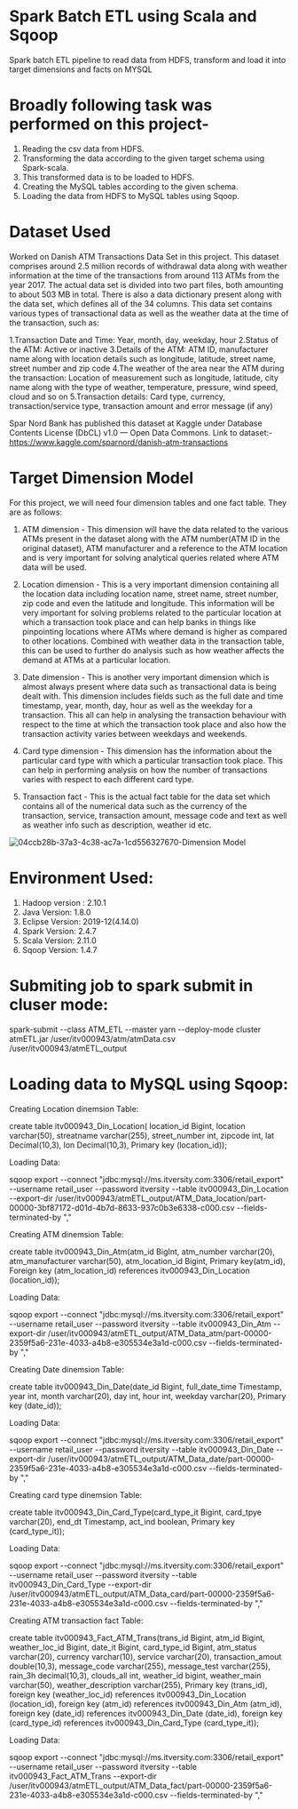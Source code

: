 # Spark Batch ETL using Scala and Sqoop
 Spark batch ETL pipeline to read data from HDFS, transform and load it into target dimensions and facts on MYSQL
 
 # Broadly following task was performed on this project-
 1. Reading the csv data from HDFS.
 2. Transforming the data according to the given target schema using Spark-scala. 
 3. This transformed data is to be loaded to HDFS.
 4. Creating the MySQL tables according to the given schema.
 5. Loading the data from HDFS to MySQL tables using Sqoop.

# Dataset Used
Worked on Danish ATM Transactions Data Set in this project.
This dataset comprises around 2.5 million records of withdrawal data along with weather information at the time of the transactions from around 113 ATMs from the year 2017.
The actual data set is divided into two part files, both amounting to about 503 MB in total. 
There is also a data dictionary present along with the data set, which defines all of the 34 columns.
This data set contains various types of transactional data as well as the weather data at the time of the transaction, such as:

1.Transaction Date and Time: Year, month, day, weekday, hour
2.Status of the ATM: Active or inactive
3.Details of the ATM: ATM ID, manufacturer name along with location details such as longitude, latitude, street name, street number and zip code
4.The weather of the area near the ATM during the transaction: Location of measurement such as longitude, latitude, city name along with the type of weather, temperature, pressure, wind speed, cloud and so on
5.Transaction details: Card type, currency, transaction/service type, transaction amount and error message (if any)

Spar Nord Bank has published this dataset at Kaggle under Database Contents License (DbCL) v1.0 — Open Data Commons.
Link to dataset:- https://www.kaggle.com/sparnord/danish-atm-transactions

# Target Dimension Model
For this project, we will need four dimension tables and one fact table. They are as follows:
1. ATM dimension - This dimension will have the data related to the various ATMs present in the dataset along with the ATM number(ATM ID in the original dataset), ATM manufacturer and a reference to the ATM location and is very important for solving analytical queries related where ATM data will be used.

2. Location dimension - This is a very important dimension containing all the location data including location name, street name, street number, zip code and even the latitude and longitude. This information will be very important for solving problems related to the particular location at which a transaction took place and can help banks in things like pinpointing locations where ATMs where demand is higher as compared to other locations. Combined with weather data in the transaction table, this can be used to further do analysis such as how weather affects the demand at ATMs at a particular location.

3. Date dimension - This is another very important dimension which is almost always present where data such as transactional data is being dealt with. This dimension includes fields such as the full date and time timestamp, year, month, day, hour as well as the weekday for a transaction. This all can help in analysing the transaction behaviour with respect to the time at which the transaction took place and also how the transaction activity varies between weekdays and weekends.

 4. Card type dimension - This dimension has the information about the particular card type with which a particular transaction took place. This can help in performing analysis on how the number of transactions varies with respect to each different card type.
 
 5. Transaction fact - This is the actual fact table for the data set which contains all of the numerical data such as the currency of the transaction, service, transaction amount, message code and text as well as weather info such as description, weather id etc.
 
 ![04ccb28b-37a3-4c38-ac7a-1cd556327670-Dimension Model](https://user-images.githubusercontent.com/30123312/147868891-138d700c-d63b-4d9b-8257-fb63ba1e3b49.jpg)
 
 
# Environment Used:
1. Hadoop version : 2.10.1
2. Java Version: 1.8.0
3. Eclipse Version: 2019-12(4.14.0)
4. Spark Version: 2.4.7
5. Scala Version: 2.11.0
6. Sqoop Version: 1.4.7

# Submiting job to spark submit in cluser mode:
spark-submit --class ATM_ETL --master yarn --deploy-mode cluster atmETL.jar /user/itv000943/atm/atmData.csv /user/itv000943/atmETL_output

# Loading data to MySQL using Sqoop:
Creating Location dinemsion Table:

create table itv000943_Din_Location( location_id Bigint, location varchar(50), streatname varchar(255), street_number int, zipcode int, lat Decimal(10,3), lon Decimal(10,3), Primary key (location_id));
    
Loading Data: 

sqoop export --connect "jdbc:mysql://ms.itversity.com:3306/retail_export" --username retail_user --password itversity --table itv000943_Din_Location --export-dir /user/itv000943/atmETL_output/ATM_Data_location/part-00000-3bf87172-d01d-4b7d-8633-937c0b3e6338-c000.csv --fields-terminated-by ","

Creating ATM dinemsion Table:

create table itv000943_Din_Atm(atm_id BigInt, atm_number varchar(20), atm_manufacturer varchar(50), atm_location_id Bigint, Primary key(atm_id), Foreign key (atm_location_id) references itv000943_Din_Location (location_id));

Loading Data:

sqoop export --connect "jdbc:mysql://ms.itversity.com:3306/retail_export" --username retail_user --password itversity --table itv000943_Din_Atm --export-dir /user/itv000943/atmETL_output/ATM_Data_atm/part-00000-2359f5a6-231e-4033-a4b8-e305534e3a1d-c000.csv --fields-terminated-by ","


Creating Date dinemsion Table:

create table itv000943_Din_Date(date_id Bigint, full_date_time Timestamp, year int, month varchar(20), day int, hour int, weekday varchar(20), Primary key (date_id));

Loading Data:

sqoop export --connect "jdbc:mysql://ms.itversity.com:3306/retail_export" --username retail_user --password itversity --table itv000943_Din_Date --export-dir /user/itv000943/atmETL_output/ATM_Data_date/part-00000-2359f5a6-231e-4033-a4b8-e305534e3a1d-c000.csv --fields-terminated-by ","

Creating card type dinemsion Table:

create table itv000943_Din_Card_Type(card_type_it Bigint, card_tpye varchar(20), end_dt Timestamp, act_ind boolean, Primary key (card_type_it));

Loading Data:

sqoop export --connect "jdbc:mysql://ms.itversity.com:3306/retail_export" --username retail_user --password itversity --table itv000943_Din_Card_Type --export-dir /user/itv000943/atmETL_output/ATM_Data_card/part-00000-2359f5a6-231e-4033-a4b8-e305534e3a1d-c000.csv --fields-terminated-by ","

Creating ATM transaction fact Table:

create table itv000943_Fact_ATM_Trans(trans_id Bigint, atm_id Bigint, weather_loc_id Bigint, date_it Bigint, card_type_id Bigint, atm_status varchar(20), currency varchar(10), service varchar(20), transaction_amout double(10,3), message_code varchar(255), message_test varchar(255), rain_3h decimal(10,3), clouds_all int, weather_id bigint, weather_main varchar(50), weather_description varchar(255), Primary key (trans_id), foreign key (weather_loc_id) references itv000943_Din_Location (location_id), foreign key (atm_id) references itv000943_Din_Atm (atm_id), foreign key (date_id) references itv000943_Din_Date (date_id), foreign key (card_type_id) references itv000943_Din_Card_Type (card_type_it));

Loading Data:

sqoop export --connect "jdbc:mysql://ms.itversity.com:3306/retail_export" --username retail_user --password itversity --table itv000943_Fact_ATM_Trans --export-dir /user/itv000943/atmETL_output/ATM_Data_fact/part-00000-2359f5a6-231e-4033-a4b8-e305534e3a1d-c000.csv --fields-terminated-by ","
